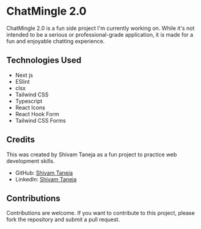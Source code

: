 # ChatMingle 2.0

ChatMingle 2.0 is a fun side project I'm currently working on. While it's not intended to be a serious or professional-grade application, it is made for a fun and enjoyable chatting experience.

## Technologies Used

- Next js
- ESlint
- clsx
- Tailwind CSS
- Typescript
- React Icons
- React Hook Form
- Tailwind CSS Forms

## Credits

This was created by Shivam Taneja as a fun project to practice web development skills.

- GitHub: [Shivam Taneja](https://github.com/shiivamtaneja)
- LinkedIn: [Shivam Taneja](https://www.linkedin.com/in/shivam-taneja/)

## Contributions

Contributions are welcome. If you want to contribute to this project, please fork the repository and submit a pull request.